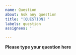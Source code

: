 ```yaml
---
name: Question
about: Ask any question
title: "[QUESTION] "
labels: question
assignees: ''

---
```


**Please type your question here**
